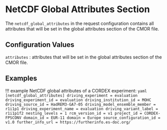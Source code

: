 # NetCDF Global Attributes Section

The `netcdf_global_attributes` in the request configuration contains all attributes that will be set in the global attributes 
section of the CMOR file.

## Configuration Values

`attributes`
:   attributes that will be set in the global attributes section of the CMOR file.

## Examples

!!! example
    NetCDF global attributes of a CORDEX experiment:
    ```yaml
    [netcdf_global_attributes]
    driving_experiment = evaluation
    driving_experiment_id = evaluation
    driving_institution_id = MOHC
    driving_source_id = HadREM3-GA7-05
    driving_model_ensemble_member = r1i1p1
    driving_experiment_name = evaluation
    driving_variant_label = r1i1p1f2
    nesting_levels = 1
    rcm_version_id = v1
    project_id = CORDEX-FPSCONV
    domain_id = EUR-11
    domain = Europe
    source_configuration_id = v1.0
    further_info_url = https://furtherinfo.es-doc.org/
    ```
